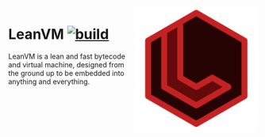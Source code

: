 <img align="right" src="https://github.com/notjustanna/leanvm/raw/main/resources/logo.svg" height="250" width="250" alt="LeanVM Logo">

LeanVM [![build](https://github.com/notjustanna/leanvm/actions/workflows/build.yml/badge.svg)](https://github.com/notjustanna/leanvm/actions/workflows/build.yml)
=========

LeanVM is a lean and fast bytecode and virtual machine, designed from the ground up to be embedded into anything and everything.
